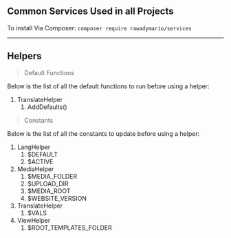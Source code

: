 ## Common Services Used in all Projects
To install Via Composer: `composer require rawadymario/services`

---
## Helpers
> Default Functions
> 
Below is the list of all the default functions to run before using a helper:
1. TranslateHelper
   1. AddDefaults()
> Constants
> 
Below is the list of all the constants to update before using a helper:

1. LangHelper
   1. $DEFAULT
   2. $ACTIVE
2. MediaHelper
   1. $MEDIA_FOLDER
   2. $UPLOAD_DIR
   3. $MEDIA_ROOT
   4. $WEBSITE_VERSION
3. TranslateHelper
   1. $VALS
4. ViewHelper
   1. $ROOT_TEMPLATES_FOLDER